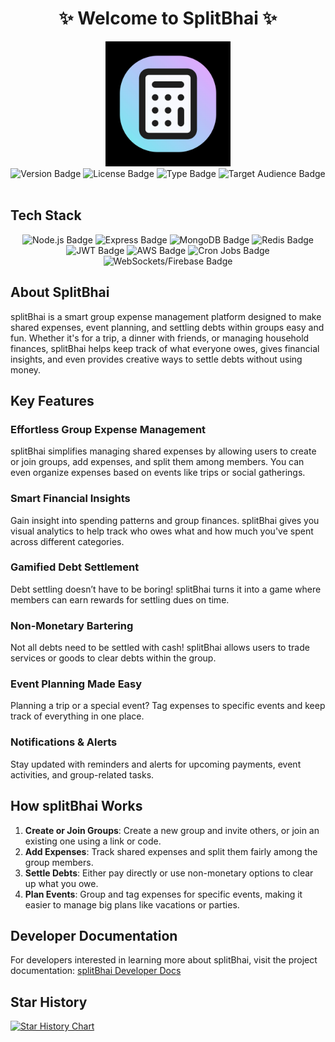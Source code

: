 <h1 align="center">
  ✨ Welcome to SplitBhai ✨
</h1>

<div align="center">
  <img src="/public/splitBhai_logo.jpeg" alt="splitBhai Logo" width="200px" height="200px" />
</div>

<div align="center">
  <img src="https://img.shields.io/badge/Version-1.0.0-green" alt="Version Badge" />
  <img src="https://img.shields.io/badge/License-MIT-orange" alt="License Badge" />
  <img src="https://img.shields.io/badge/Type-Web%20Application-purple" alt="Type Badge" />
  <img src="https://img.shields.io/badge/For-Group%20Expense%20Management-color" alt="Target Audience Badge" />
</div>

<br />

## Tech Stack

<div align="center">
  <img src="https://img.shields.io/badge/Node.js-%2333cc33.svg?&style=for-the-badge&logo=node.js&logoColor=white" alt="Node.js Badge" />
  <img src="https://img.shields.io/badge/Express-%23404d59.svg?&style=for-the-badge&logo=express&logoColor=white" alt="Express Badge" />
  <img src="https://img.shields.io/badge/MongoDB-%2347A248.svg?&style=for-the-badge&logo=mongodb&logoColor=white" alt="MongoDB Badge" />
  <img src="https://img.shields.io/badge/Redis-%23D52B1E.svg?&style=for-the-badge&logo=redis&logoColor=white" alt="Redis Badge" />
  <img src="https://img.shields.io/badge/JWT-%23F7A3A3.svg?&style=for-the-badge&logo=json-web-tokens&logoColor=white" alt="JWT Badge" />
  <img src="https://img.shields.io/badge/AWS-%23FF9900.svg?&style=for-the-badge&logo=amazonaws&logoColor=white" alt="AWS Badge" />
  <img src="https://img.shields.io/badge/Cron%20Jobs-%23E8E8E8.svg?&style=for-the-badge&logo=cron&logoColor=black" alt="Cron Jobs Badge" />
  <img src="https://img.shields.io/badge/WebSockets%2FFirebase-%23FFCA28.svg?&style=for-the-badge&logo=firebase&logoColor=black" alt="WebSockets/Firebase Badge" />
</div>

## About SplitBhai

splitBhai is a smart group expense management platform designed to make shared expenses, event planning, and settling debts within groups easy and fun. Whether it's for a trip, a dinner with friends, or managing household finances, splitBhai helps keep track of what everyone owes, gives financial insights, and even provides creative ways to settle debts without using money.

## Key Features

### Effortless Group Expense Management

splitBhai simplifies managing shared expenses by allowing users to create or join groups, add expenses, and split them among members. You can even organize expenses based on events like trips or social gatherings.

### Smart Financial Insights

Gain insight into spending patterns and group finances. splitBhai gives you visual analytics to help track who owes what and how much you've spent across different categories.

### Gamified Debt Settlement

Debt settling doesn’t have to be boring! splitBhai turns it into a game where members can earn rewards for settling dues on time.

### Non-Monetary Bartering

Not all debts need to be settled with cash! splitBhai allows users to trade services or goods to clear debts within the group.

### Event Planning Made Easy

Planning a trip or a special event? Tag expenses to specific events and keep track of everything in one place.

### Notifications & Alerts

Stay updated with reminders and alerts for upcoming payments, event activities, and group-related tasks.

## How splitBhai Works

1.  **Create or Join Groups**: Create a new group and invite others, or join an existing one using a link or code.
2.  **Add Expenses**: Track shared expenses and split them fairly among the group members.
3.  **Settle Debts**: Either pay directly or use non-monetary options to clear up what you owe.
4.  **Plan Events**: Group and tag expenses for specific events, making it easier to manage big plans like vacations or parties.

## Developer Documentation

For developers interested in learning more about splitBhai, visit the project documentation: [splitBhai Developer Docs](https://github.com/abhiraj-ku/splitBhai/blob/main/docs/Project.md)

## Star History

<a href="https://star-history.com/#abhiraj-ku/splitBhai&Date">
 <picture>
   <source media="(prefers-color-scheme: dark)" srcset="https://api.star-history.com/svg?repos=abhiraj-ku/splitBhai&type=Date&theme=dark" />
   <source media="(prefers-color-scheme: light)" srcset="https://api.star-history.com/svg?repos=abhiraj-ku/splitBhai&type=Date" />
   <img alt="Star History Chart" src="https://api.star-history.com/svg?repos=abhiraj-ku/splitBhai&type=Date" />
 </picture>
</a>
